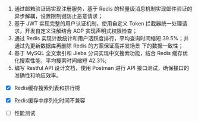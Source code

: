 1. 通过邮箱验证码实现注册服务，基于 Redis 的轻量级消息机制实现邮件验证的异步解耦，设置限制键防止恶意请求；
2. 基于 JWT 实现完整的用户认证机制，使用自定义 Token 拦截器统一处理请求，开发自定义注解结合 AOP 实现声明式权限检查；
3. 通过 Redis 实现计数统计和用户活跃度排行，平均查询时间缩短 39.5%；并通过先更新数据库再删除 Redis 的方案保证高并发场景
下的数据一致性；
4. 基于 MySQL 全文索引和 Jieba 分词实现中文搜索功能，结合 Redis 缓存优化搜索性能，平均搜索时间缩短 42.3%;
5. 编写 Restful API 设计文档，使用 Postman 进行 API 接口测试，确保接口的准确性和响应效率。

- [x] Redis缓存搜索列表和排行榜 
- [x] Redis缓存中序列化时间不兼容
- [ ] 性能测试

